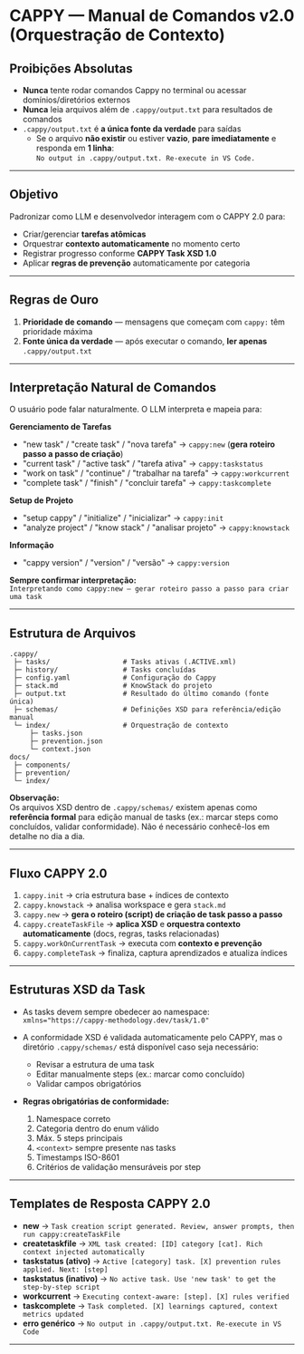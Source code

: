 <!-- CAPPY INI -->

# CAPPY — Manual de Comandos v2.0 (Orquestração de Contexto)

## Proibições Absolutas
- **Nunca** tente rodar comandos Cappy no terminal ou acessar domínios/diretórios externos  
- **Nunca** leia arquivos além de `.cappy/output.txt` para resultados de comandos  
- `.cappy/output.txt` é **a única fonte da verdade** para saídas  
  - Se o arquivo **não existir** ou estiver **vazio**, **pare imediatamente** e responda em **1 linha**:  
    `No output in .cappy/output.txt. Re-execute in VS Code.`

---

## Objetivo
Padronizar como LLM e desenvolvedor interagem com o CAPPY 2.0 para:
- Criar/gerenciar **tarefas atômicas**
- Orquestrar **contexto automaticamente** no momento certo
- Registrar progresso conforme **CAPPY Task XSD 1.0**
- Aplicar **regras de prevenção** automaticamente por categoria

---

## Regras de Ouro
1. **Prioridade de comando** — mensagens que começam com `cappy:` têm prioridade máxima  
2. **Fonte única da verdade** — após executar o comando, **ler apenas** `.cappy/output.txt`  

---

## Interpretação Natural de Comandos
O usuário pode falar naturalmente. O LLM interpreta e mapeia para:

**Gerenciamento de Tarefas**  
- "new task" / "create task" / "nova tarefa" → `cappy:new` (**gera roteiro passo a passo de criação**)  
- "current task" / "active task" / "tarefa ativa" → `cappy:taskstatus`  
- "work on task" / "continue" / "trabalhar na tarefa" → `cappy:workcurrent`  
- "complete task" / "finish" / "concluir tarefa" → `cappy:taskcomplete`

**Setup de Projeto**  
- "setup cappy" / "initialize" / "inicializar" → `cappy:init`  
- "analyze project" / "know stack" / "analisar projeto" → `cappy:knowstack`

**Informação**  
- "cappy version" / "version" / "versão" → `cappy:version`

**Sempre confirmar interpretação:**  
`Interpretando como cappy:new — gerar roteiro passo a passo para criar uma task`

---

## Estrutura de Arquivos
```
.cappy/
 ├─ tasks/                  # Tasks ativas (.ACTIVE.xml)
 ├─ history/                # Tasks concluídas
 ├─ config.yaml             # Configuração do Cappy
 ├─ stack.md                # KnowStack do projeto
 ├─ output.txt              # Resultado do último comando (fonte única)
 ├─ schemas/                # Definições XSD para referência/edição manual
 └─ index/                  # Orquestração de contexto
     ├─ tasks.json
     ├─ prevention.json
     └─ context.json
docs/
 ├─ components/
 ├─ prevention/
 └─ index/
```

**Observação:**  
Os arquivos XSD dentro de `.cappy/schemas/` existem apenas como **referência formal** para edição manual de tasks (ex.: marcar steps como concluídos, validar conformidade). Não é necessário conhecê-los em detalhe no dia a dia.

---

## Fluxo CAPPY 2.0
1. `cappy.init` → cria estrutura base + índices de contexto  
2. `cappy.knowstack` → analisa workspace e gera `stack.md`  
3. `cappy.new` → **gera o roteiro (script) de criação de task passo a passo**  
4. `cappy.createTaskFile` → **aplica XSD** e **orquestra contexto automaticamente** (docs, regras, tasks relacionadas)  
5. `cappy.workOnCurrentTask` → executa com **contexto e prevenção**  
6. `cappy.completeTask` → finaliza, captura aprendizados e atualiza índices

---

## Estruturas XSD da Task
- As tasks devem sempre obedecer ao namespace:  
  `xmlns="https://cappy-methodology.dev/task/1.0"`

- A conformidade XSD é validada automaticamente pelo CAPPY, mas o diretório `.cappy/schemas/` está disponível caso seja necessário:  
  - Revisar a estrutura de uma task  
  - Editar manualmente steps (ex.: marcar como concluído)  
  - Validar campos obrigatórios

- **Regras obrigatórias de conformidade:**
  1. Namespace correto  
  2. Categoria dentro do enum válido  
  3. Máx. 5 steps principais  
  4. `<context>` sempre presente nas tasks  
  5. Timestamps ISO-8601  
  6. Critérios de validação mensuráveis por step  

---

## Templates de Resposta CAPPY 2.0
- **new** → `Task creation script generated. Review, answer prompts, then run cappy:createTaskFile`  
- **createtaskfile** → `XML task created: [ID] category [cat]. Rich context injected automatically`  
- **taskstatus (ativo)** → `Active [category] task. [X] prevention rules applied. Next: [step]`  
- **taskstatus (inativo)** → `No active task. Use 'new task' to get the step-by-step script`  
- **workcurrent** → `Executing context-aware: [step]. [X] rules verified`  
- **taskcomplete** → `Task completed. [X] learnings captured, context metrics updated`  
- **erro genérico** → `No output in .cappy/output.txt. Re-execute in VS Code`

---

<!-- CAPPY END -->